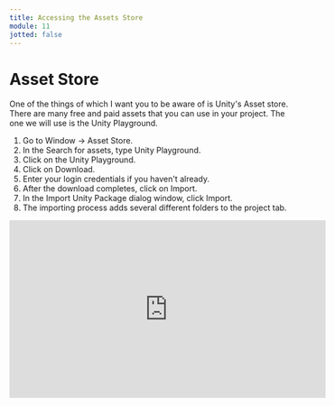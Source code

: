 ```yaml
---
title: Accessing the Assets Store
module: 11
jotted: false
---
```


# Asset Store 

One of the things of which I want you to be aware of is Unity's Asset store.  There are many free and paid assets that you can use in your project.  The one we will use is the Unity Playground.

1. Go to Window -> Asset Store. 
2. In the Search for assets, type Unity Playground.
3. Click on the Unity Playground.
4. Click on Download.
5. Enter your login credentials if you haven't already.
6. After the download completes, click on Import.
7. In the Import Unity Package dialog window, click Import.
8. The importing process adds several different folders to the project tab.

<iframe width="560" height="315" src="https://umontana.zoom.us/rec/play/7sYlcOv-r2g3HoGQtwSDAfUtW43pfKus1yNK8_INnUzgAHgLO1OvbuEaMeK8TPSfVZNiteVN4J1vgK5c?continueMode=true" frameborder="0" allow="accelerometer; autoplay; encrypted-media; gyroscope; picture-in-picture" allowfullscreen></iframe>